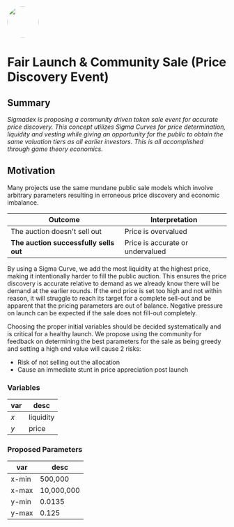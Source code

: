 <img src="https://user-images.githubusercontent.com/33762147/155625647-55c69f06-e0ea-44a8-a425-7aa086c329c5.png" style="border-radius:50%;width:72px;">

# Fair Launch & Community Sale (Price Discovery Event)

## Summary
<em>Sigmadex is proposing a community driven token sale event for accurate price discovery. This concept utilizes Sigma Curves for price determination, liquidity and vesting while giving an opportunity for the public to obtain the same valuation tiers as all earlier investors. This is all accomplished through game theory economics.</em>

## Motivation

Many projects use the same mundane public sale models which involve arbitrary parameters resulting in erroneous price discovery and economic imbalance.

|Outcome|Interpretation|
|-------|--------------|
|The auction doesn't sell out | Price is overvalued |
|**The auction successfully sells out** | Price is accurate or undervalued |

By using a Sigma Curve, we add the most liquidity at the highest price, making it intentionally harder to fill the public auction. This ensures the price discovery is accurate relative to demand as we already know there will be demand at the earlier rounds. If the end price is set too high and not within reason, it will struggle to reach its target for a complete sell-out and be apparent that the pricing parameters are out of balance. Negative pressure on launch can be expected if the sale does not fill-out completely.

Choosing the proper initial variables should be decided systematically and is critical for a healthy launch. We propose using the community for feedback on determining the best parameters for the sale as being greedy and setting a high end value will cause 2 risks:

* Risk of not selling out the allocation
* Cause an immediate stunt in price appreciation post launch

### Variables 
<div align="center"> 
  
|var|desc|
|---|----|
|*x*|liquidity|
|*y*|price|
  
 </div>
 
 ### Proposed Parameters
 <div align="center"> 
  
|var|desc|
|---|----|
|x-min|500,000|
|x-max|10,000,000|
|y-min|0.0135|
|y-max|0.125|
  
</div>

